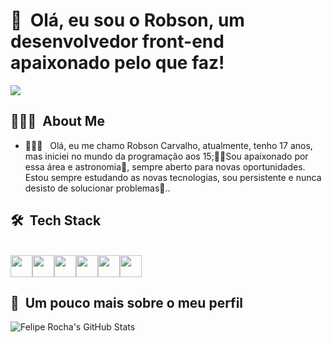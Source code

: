 <h1>👋 &nbsp;Olá, eu sou o Robson, um desenvolvedor front-end apaixonado pelo que faz!</h1>
<img height="auto"  src="https://camo.githubusercontent.com/25c62e35eb1d859017c0dc6a85f91e863002c00266fb101e1ae48f2092ab1d48/68747470733a2f2f692e696d6775722e636f6d2f7034766e47414e2e676966"/>

<h2> 👨🏻‍💻 &nbsp;About Me </h2>

- 👨🏻‍💻 &nbsp; Olá, eu me chamo Robson Carvalho, atualmente, tenho 17 anos, mas iniciei no mundo da programação aos 15;🐱‍💻Sou apaixonado por essa área e astronomia🌌, sempre aberto para novas oportunidades. Estou sempre estudando as novas tecnologias, sou persistente e nunca desisto de solucionar problemas🧠..

<h2> 🛠 &nbsp;Tech Stack</h2>

<div style="display: inline_block"><br>
<div style="display: flex">
<img height="35" width="35" src="https://cdn.jsdelivr.net/gh/devicons/devicon/icons/html5/html5-original.svg" />
<img height="35" width="35" src="https://cdn.jsdelivr.net/gh/devicons/devicon/icons/css3/css3-original.svg" />
<img height="35" width="35" src="https://cdn.jsdelivr.net/gh/devicons/devicon/icons/javascript/javascript-original.svg" />
<img height="35" width="35" src="https://cdn.jsdelivr.net/gh/devicons/devicon/icons/typescript/typescript-original.svg" />
<img height="35" width="35" src="https://cdn.jsdelivr.net/gh/devicons/devicon/icons/sass/sass-original.svg" />
<img height="35" width="35" src="https://cdn.jsdelivr.net/gh/devicons/devicon/icons/react/react-original.svg" />
</div>

 <h2>🚀 &nbsp;Um pouco mais sobre o meu perfil</h2>

![Felipe Rocha's GitHub Stats](https://github-readme-stats.vercel.app/api?username=Robson-Carvalho&show_icons=true&theme=dracula)



